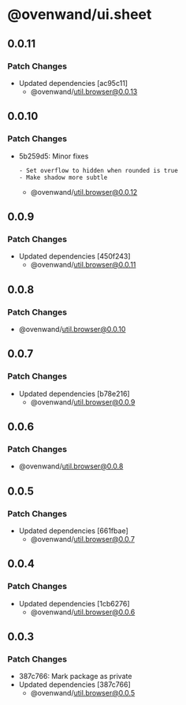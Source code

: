 # @ovenwand/ui.sheet

## 0.0.11

### Patch Changes

- Updated dependencies [ac95c11]
  - @ovenwand/util.browser@0.0.13

## 0.0.10

### Patch Changes

- 5b259d5: Minor fixes

      - Set overflow to hidden when rounded is true
      - Make shadow more subtle

  - @ovenwand/util.browser@0.0.12

## 0.0.9

### Patch Changes

- Updated dependencies [450f243]
  - @ovenwand/util.browser@0.0.11

## 0.0.8

### Patch Changes

- @ovenwand/util.browser@0.0.10

## 0.0.7

### Patch Changes

- Updated dependencies [b78e216]
  - @ovenwand/util.browser@0.0.9

## 0.0.6

### Patch Changes

- @ovenwand/util.browser@0.0.8

## 0.0.5

### Patch Changes

- Updated dependencies [661fbae]
  - @ovenwand/util.browser@0.0.7

## 0.0.4

### Patch Changes

- Updated dependencies [1cb6276]
  - @ovenwand/util.browser@0.0.6

## 0.0.3

### Patch Changes

- 387c766: Mark package as private
- Updated dependencies [387c766]
  - @ovenwand/util.browser@0.0.5
